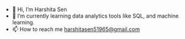 - 👋 Hi, I’m Harshita Sen
- 🌱 I’m currently learning data analytics tools like SQL, and machine learning.
- 📫 How to reach me harshitasen51965@gmail.com

<!---
12harshita/12harshita is a ✨ special ✨ repository because its `README.md` (this file) appears on your GitHub profile.
You can click the Preview link to take a look at your changes.
--->
